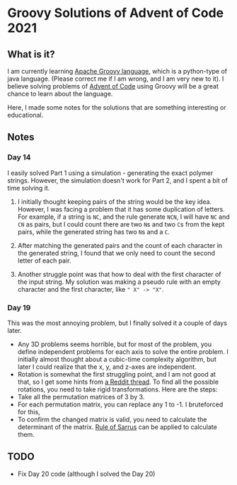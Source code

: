 Groovy Solutions of Advent of Code 2021
=======================================

## What is it?

I am currently learning [Apache Groovy language](https://groovy-lang.org), which is a python-type of java language. (Please correct me if I am wrong, and I am very new to it).
I believe solving problems of [Advent of Code](https://adventofcode.com/2021/) using Groovy will be a great chance to learn about the language. 

Here, I made some notes for the solutions that are something interesting or educational.

## Notes

### Day 14

I easily solved Part 1 using a simulation - generating the exact polymer strings. 
However, the simulation doesn't work for Part 2, and I spent a bit of time solving it. 

1. I initially thought keeping pairs of the string would be the key idea. However, I was facing a problem that it has some duplication of letters. 
For example, if a string is `NC`, and the rule generate `NCN`, I will have `NC` and `CN` as pairs, but I could count there are two `N`s and two `C`s from the kept pairs,
while the generated string has two `N`s and a `C`. 

2. After matching the generated pairs and the count of each character in the generated string, I found that we only need to count the second letter of each pair.

3. Another struggle point was that how to deal with the first character of the input string. My solution was making a pseudo rule with an empty character and the first character, like `" X" -> "X"`. 

### Day 19

This was the most annoying problem, but I finally solved it a couple of days later. 

* Any 3D problems seems horrible, but for most of the problem, you define independent problems for each axis to solve the entire problem. I initially almost thought about a cubic-time complexity algorithm, but later I could realize that the x, y, and z-axes are independent. 
* Rotation is somewhat the first struggling point, and I am not good at that, so I get some hints from [a Reddit thread](https://www.reddit.com/r/adventofcode/comments/rk8qfd/2021_day_19math_some_helpful_matrices_for_solving/). To find all the possible rotations, you need to take rigid transformations. Here are the steps:
 *  Take all the permutation matrices of 3 by 3.
 * For each permutation matrix, you can replace any 1 to -1. I bruteforced for this, 
 * To confirm the changed matrix is valid, you need to calculate the determinant of the matrix. [Rule of Sarrus](https://en.wikipedia.org/wiki/Rule_of_Sarrus) can be applied to calculate them. 


## TODO

* Fix Day 20 code (although I solved the Day 20)

